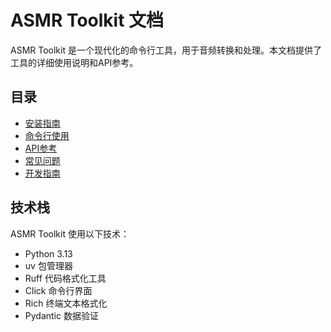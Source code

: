 # ASMR Toolkit 文档

ASMR Toolkit 是一个现代化的命令行工具，用于音频转换和处理。本文档提供了工具的详细使用说明和API参考。

## 目录

- [安装指南](installation.md)
- [命令行使用](cli_usage.md)
- [API参考](api_reference.md)
- [常见问题](faq.md)
- [开发指南](development.md)

## 技术栈

ASMR Toolkit 使用以下技术：

- Python 3.13
- uv 包管理器
- Ruff 代码格式化工具
- Click 命令行界面
- Rich 终端文本格式化
- Pydantic 数据验证
